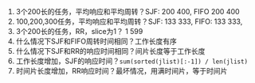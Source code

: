 1. 3个200长的任务，平均响应和平均周转？SJF: 200 400, FIFO 200 400
2. 100,200,300任务，平均响应和平均周转？SJF: 133 333, FIFO: 133 333,
3. 3个200长的任务，RR，slice为1？ 1 599
4. 什么情况下SJF和FIFO周转时间相同？工作长度有序
5. 什么情况下SJF和RR的响应时间相同？间片长度等于工作长度
6. 工作长度增加，SJF的响应时间？`sum(sorted(jlist)[:-1]) / len(jlist)`
7. 时间片长度增加，RR响应时间？最坏情况，用满时间片，等于时间片
